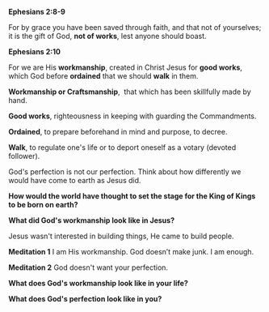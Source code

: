**Ephesians 2:8-9**

For by grace you have been saved through faith, and that not of yourselves; it is the gift of God, **not of works**, lest anyone should boast.

**Ephesians 2:10**

For we are His **workmanship**, created in Christ Jesus for **good works**, which God before **ordained** that we should **walk** in them.

**Workmanship or Craftsmanship**,  that which has been skillfully made by hand.

**Good works**, righteousness in keeping with guarding the Commandments.

**Ordained**, to prepare beforehand in mind and purpose, to decree.

**Walk**, to regulate one's life or to deport oneself as a votary (devoted follower).

God's perfection is not our perfection. Think about how differently we would have come to earth as Jesus did.

**How would the world have thought to set the stage for the King of Kings to be born on earth?**

**What did God's workmanship look like in Jesus?**

Jesus wasn't interested in building things, He came to build people.

**Meditation 1**
I am His workmanship. God doesn’t make junk. I am enough.

**Meditation 2**
God doesn't want your perfection.

**What does God's workmanship look like in your life?**

**What does God's perfection look like in you?**